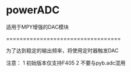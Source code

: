 
# powerADC

适用于MPY增强的DAC模块 

==================================

为了达到稳定的输出频率，将使用定时器触发DAC

注意：
1   初始版本仅支持F405
2   不要与pyb.adc混用